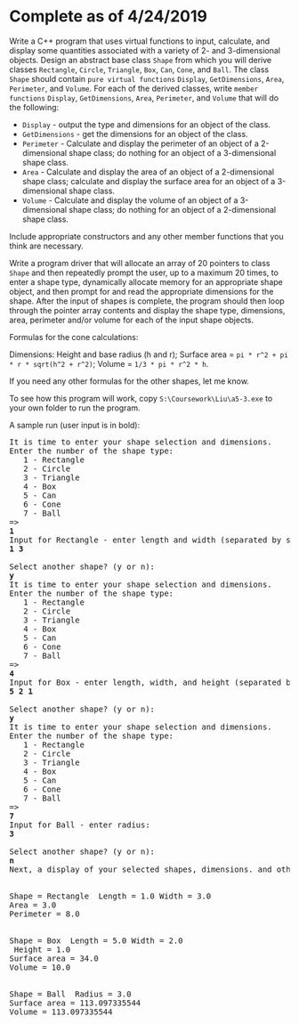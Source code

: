 Complete as of 4/24/2019
===

Write a C++ program that uses virtual functions to input, calculate, and display some quantities associated with a variety of 2- and 3-dimensional objects. Design an abstract base class `Shape` from which you will derive classes `Rectangle`, `Circle`, `Triangle`, `Box`, `Can`, `Cone`, and `Ball`. The class `Shape` should contain `pure virtual functions` `Display`, `GetDimensions`, `Area`, `Perimeter`, and `Volume`. For each of the derived classes, write `member functions` `Display`, `GetDimensions`, `Area`, `Perimeter`, and `Volume` that will do the following:

- `Display` - output the type and dimensions for an object of the class.
- `GetDimensions` - get the dimensions for an object of the class.
- `Perimeter` - Calculate and display the perimeter of an object of a 2-dimensional shape class; do nothing for an object of a 3-dimensional shape class.
- `Area` - Calculate and display the area of an object of a 2-dimensional shape class; calculate and display the surface area for an object of a 3-dimensional shape class.
- `Volume` - Calculate and display the volume of an object of a 3-dimensional shape class; do nothing for an object of a 2-dimensional shape class.

Include appropriate constructors and any other member functions that you think are necessary. 

Write a program driver that will allocate an array of 20 pointers to class `Shape` and then repeatedly prompt the user, up to a maximum 20 times, to enter a shape type, dynamically allocate memory for an appropriate shape object, and then prompt for and read the appropriate dimensions for the shape. After the input of shapes is complete, the program should then loop through the pointer array contents and display the shape type, dimensions, area, perimeter and/or volume for each of the input shape objects.

Formulas for the cone calculations:

Dimensions: Height and base radius (h and r); Surface area = `pi * r^2 + pi * r * sqrt(h^2 + r^2)`; Volume = `1/3 * pi * r^2 * h`.

If you need any other formulas for the other shapes, let me know.

To see how this program will work, copy `S:\Coursework\Liu\a5-3.exe` to your own folder to run the program.



A sample run (user input is in bold):

<pre>It is time to enter your shape selection and dimensions.
Enter the number of the shape type:
   1 - Rectangle
   2 - Circle
   3 - Triangle
   4 - Box
   5 - Can
   6 - Cone
   7 - Ball
=> 
<b>1</b>
Input for Rectangle - enter length and width (separated by space): 
<b>1 3</b>

Select another shape? (y or n): 
<b>y</b>
It is time to enter your shape selection and dimensions.
Enter the number of the shape type:
   1 - Rectangle
   2 - Circle
   3 - Triangle
   4 - Box
   5 - Can
   6 - Cone
   7 - Ball
=> 
<b>4</b>
Input for Box - enter length, width, and height (separated by space): 
<b>5 2 1</b>

Select another shape? (y or n): 
<b>y</b>
It is time to enter your shape selection and dimensions.
Enter the number of the shape type:
   1 - Rectangle
   2 - Circle
   3 - Triangle
   4 - Box
   5 - Can
   6 - Cone
   7 - Ball
=> 
<b>7</b>
Input for Ball - enter radius: 
<b>3</b>

Select another shape? (y or n): 
<b>n</b>
Next, a display of your selected shapes, dimensions. and other data


Shape = Rectangle  Length = 1.0 Width = 3.0
Area = 3.0
Perimeter = 8.0


Shape = Box  Length = 5.0 Width = 2.0
 Height = 1.0
Surface area = 34.0
Volume = 10.0


Shape = Ball  Radius = 3.0
Surface area = 113.097335544
Volume = 113.097335544</pre>
